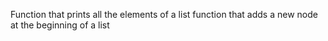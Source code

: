Function that prints all the elements of a list
function that adds a new node at the beginning of a list
